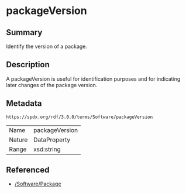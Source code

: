 <!-- Automatically generated by spec-parser v2.3.0 on 2024-07-29T18:25:30.305944+00:00 -->
<!-- SPDX-License-Identifier: Community-Spec-1.0 -->

# packageVersion

## Summary

Identify the version of a package.


## Description

A packageVersion is useful for identification purposes and for indicating later
changes of the package version.


## Metadata

`https://spdx.org/rdf/3.0.0/terms/Software/packageVersion`


| | |
|---|---|
| Name | packageVersion |
| Nature | DataProperty |
| Range | xsd:string |




## Referenced

- [/Software/Package](../../Software/Classes/Package.md)

